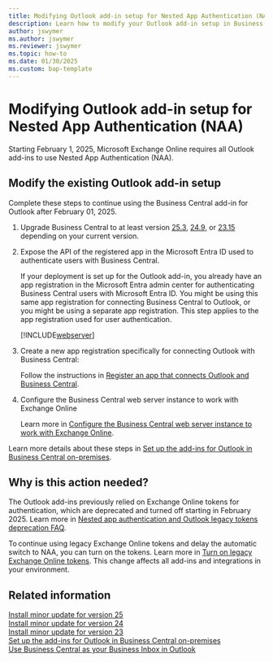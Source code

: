 ```yaml
---
title: Modifying Outlook add-in setup for Nested App Authentication (NAA).
description: Learn how to modify your Outlook add-in setup in Business Central to support  Nested App Authentication (NAA).
author: jswymer
ms.author: jswymer
ms.reviewer: jswymer
ms.topic: how-to
ms.date: 01/30/2025
ms.custom: bap-template
---
```


# Modifying Outlook add-in setup for Nested App Authentication (NAA)

Starting February 1, 2025, Microsoft Exchange Online requires all Outlook add-ins to use Nested App Authentication (NAA).

## Modify the existing Outlook add-in setup

Complete these steps to continue using the Business Central add-in for Outlook after February 01, 2025.

1. Upgrade Business Central to at least version [25.3](https://support.microsoft.com/en-us/topic/released-updates-for-microsoft-dynamics-365-business-central-2024-release-wave-2-a8fc49a4-610e-4123-8bcd-a0aa5f3c9776), [24.9](https://support.microsoft.com/en-us/topic/released-updates-for-microsoft-dynamics-365-business-central-2024-release-wave-1-0b644dfa-2eef-4f3e-9d77-bc92dbaafb65), or [23.15](https://support.microsoft.com/en-us/topic/released-updates-for-microsoft-dynamics-365-business-central-2023-release-wave-2-7a4f98e8-66b9-4484-9bc1-66c466d8a82d) depending on your current version.

1. Expose the API of the registered app in the Microsoft Entra ID used to authenticate users with Business Central.

   If your deployment is set up for the Outlook add-in, you already have an app registration in the Microsoft Entra admin center for authenticating Business Central users with Microsoft Entra ID. You might be using this same app registration for connecting Business Central to Outlook, or you might be using a separate app registration. This step applies to the app registration used for user authentication.

   [!INCLUDE[webserver](../developer/includes/includes_expose_api.md)]

1. Create a new app registration specifically for connecting Outlook with Business Central:

   Follow the instructions in [Register an app that connects Outlook and Business Central](Setting-up-Office-Add-Ins-Outlook-Inbox.md#register-an-app-that-connects-outlook-and-business-central).

1. Configure the Business Central web server instance to work with Exchange Online

   Learn more in [Configure the Business Central web server instance to work with Exchange Online](Setting-up-Office-Add-Ins-Outlook-Inbox.md#configure-the-business-central-web-server-instance-to-work-with-exchange-online).

Learn more details about these steps in [Set up the add-ins for Outlook in Business Central on-premises](Setting-up-Office-Add-Ins-Outlook-Inbox.md).

## Why is this action needed?

The Outlook add-ins previously relied on Exchange Online tokens for authentication, which are deprecated and turned off starting in February 2025. Learn more in [Nested app authentication and Outlook legacy tokens deprecation FAQ](/office/dev/add-ins/outlook/faq-nested-app-auth-outlook-legacy-tokens).

To continue using legacy Exchange Online tokens and delay the automatic switch to NAA, you can turn on the tokens. Learn more in [Turn on legacy Exchange Online tokens](/office/dev/add-ins/outlook/turn-exchange-tokens-on-off). This change affects all add-ins and integrations in your environment.  

## Related information

[Install minor update for version 25](../upgrade/upgrading-cumulative-update-v25.md)  
[Install minor update for version 24](../upgrade/upgrading-cumulative-update-v24.md)  
[Install minor update for version 23](../upgrade/upgrading-cumulative-update-v23.md)  
[Set up the add-ins for Outlook in Business Central on-premises](Setting-up-Office-Add-Ins-Outlook-Inbox.md)  
[Use Business Central as your Business Inbox in Outlook](/dynamics365/business-central/work-outlook-addin)
